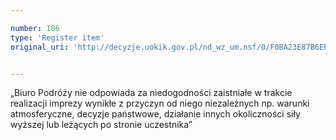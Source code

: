 ```yaml
---

number: 186
type: 'Register item'
original_uri: 'http://decyzje.uokik.gov.pl/nd_wz_um.nsf/0/F0BA23E87B6EE638C12572DD00329466?OpenDocument'


---
```


„Biuro Podróży nie odpowiada za niedogodności zaistniałe w trakcie realizacji imprezy wynikłe z przyczyn od niego niezależnych np. warunki atmosferyczne, decyzje państwowe, działanie innych okoliczności siły wyższej lub leżących po stronie uczestnika”
